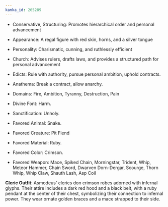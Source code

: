 ```yaml
---
kanka_id: 265289
---
```


* Conservative, Structuring: Promotes hierarchical order and personal advancement
* Appearance: A regal figure with red skin, horns, and a silver tongue
* Personality: Charismatic, cunning, and ruthlessly efficient
* Church: Advises rulers, drafts laws, and provides a structured path for personal advancement

* Edicts: Rule with authority, pursue personal ambition, uphold contracts.
* Anathema: Break a contract, allow anarchy.
* Domains: Fire, Ambition, Tyranny, Destruction, Pain
* Divine Font: Harm.
* Sanctification: Unholy.
* Favored Animal: Snake.
* Favored Creature: Pit Fiend
* Favored Material: Ruby.
* Favored Color: Crimson.
* Favored Weapon: Mace, Spiked Chain, Morningstar, Trident, Whip, Meteor Hammer, Chain Sword, Dwarven Dorn-Dergar, Scourge, Thorn Whip, Whip Claw, Shauth Lash, Asp Coil

**Cleric Outfit**: Asmodeus' clerics don crimson robes adorned with infernal glyphs. Their attire includes a dark red hood and a black belt, with a ruby pendant at the center of their chest, symbolizing their connection to infernal power. They wear ornate golden braces and a mace strapped to their side.